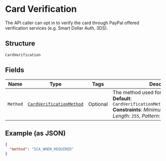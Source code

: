 
# Card Verification

The API caller can opt in to verify the card through PayPal offered verification services (e.g. Smart Dollar Auth, 3DS).

## Structure

`CardVerification`

## Fields

| Name | Type | Tags | Description | Getter | Setter |
|  --- | --- | --- | --- | --- | --- |
| `Method` | [`CardVerificationMethod`](../../doc/models/card-verification-method.md) | Optional | The method used for card verification.<br>**Default**: `CardVerificationMethod.SCA_WHEN_REQUIRED`<br>**Constraints**: *Minimum Length*: `1`, *Maximum Length*: `255`, *Pattern*: `^[0-9A-Z_]+$` | CardVerificationMethod getMethod() | setMethod(CardVerificationMethod method) |

## Example (as JSON)

```json
{
  "method": "SCA_WHEN_REQUIRED"
}
```

